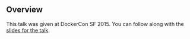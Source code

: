 <!--
{
"name" : "resilient-routing-and-discovery",
"version" : "0.1",
"title" : "Resilient Routing and Discovery",
"description" : "Learn about the latest developments in the Docker world.",
"freshnessDate" : 2015-06-24,
"homepage" : "http://www.slideshare.net/Docker/dockercon-sf-2015-the-distributed-system-toolkit?qid=827dafc7-a34a-4f5c-9115-e29c947b9504&v=qf1&b=&from_search=1",
"canonicalSource" : "http://www.slideshare.net/Docker/dockercon-sf-2015-the-distributed-system-toolkit?qid=827dafc7-a34a-4f5c-9115-e29c947b9504&v=qf1&b=&from_search=1",
"license" : "All Rights Reserved"
}
-->

<!-- @section -->

## Overview

This talk was given at DockerCon SF 2015. You can follow along with the [slides for the talk](http://www.slideshare.net/Docker/dockercon-sf-2015-the-distributed-system-toolkit?qid=827dafc7-a34a-4f5c-9115-e29c947b9504&v=qf1&b=&from_search=1).

<!-- @asset, "contentType": "outlearn/video", "provider": "youtube", "url": "https://www.youtube.com/embed/ZDeAEZHby_A" -->
